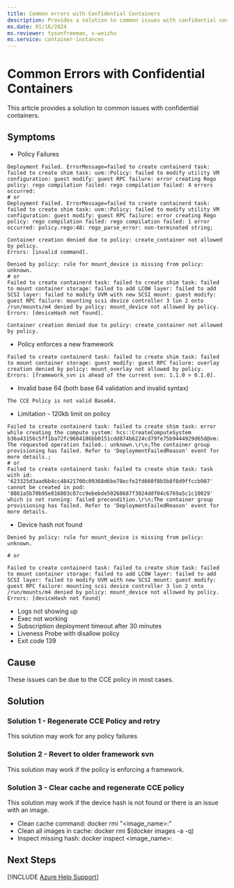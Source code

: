 ```yaml
---
title: Common errors with Confidential Containers
description: Provides a solution to common issues with confidential containers.
ms.date: 01/16/2024
ms.reviewer: tysonfreeman, v-weizhu
ms.service: container-instances
---
```

# Common Errors with Confidential Containers

This article provides a solution to common issues with confidential containers.

## Symptoms

- Policy Failures
```
Deployment Failed. ErrorMessage=failed to create containerd task: failed to create shim task: uvm::Policy: failed to modify utility VM configuration: guest modify: guest RPC failure: error creating Rego policy: rego compilation failed: rego compilation failed: 4 errors occurred:
# or
Deployment Failed. ErrorMessage=failed to create containerd task: failed to create shim task: uvm::Policy: failed to modify utility VM configuration: guest modify: guest RPC failure: error creating Rego policy: rego compilation failed: rego compilation failed: 1 error occurred: policy.rego:48: rego_parse_error: non-terminated string;
```
```
Container creation denied due to policy: create_container not allowed by policy. 
Errors: [invalid command].
```
```
Denied by policy: rule for mount_device is missing from policy: unknown.
# or
Failed to create containerd task: failed to create shim task: failed to mount container storage: failed to add LCOW layer: failed to add SCSI layer: failed to modify UVM with new SCSI mount: guest modify: guest RPC failure: mounting scsi device controller 3 lun 2 onto /run/mounts/m4 denied by policy: mount_device not allowed by policy. Errors: [deviceHash not found].
```
```
Container creation denied due to policy: create_container not allowed by policy. 
```
- Policy enforces a new framework
```
Failed to create containerd task: failed to create shim task: failed to mount container storage: guest modify: guest RPC failure: overlay creation denied by policy: mount_overlay not allowed by policy. Errors: [framework_svn is ahead of the current svn: 1.1.0 > 0.1.0].
```
- Invalid base 64 (both base 64 validation and invalid syntax)
```
The CCE Policy is not valid Base64.
```
- Limitation - 120kb limit on policy
```
Failed to create containerd task: failed to create shim task: error while creating the compute system: hcs::CreateComputeSystem b36a43156c5ff1ba72fc9604186bb0151cdd874b6224cd79fe75b9444929d65d@vm: The requested operation failed.: unknown.\r\n;The container group provisioning has failed. Refer to 'DeploymentFailedReason' event for more details.;
# or
Failed to create containerd task: failed to create shim task: task with id: '623325d3aad6b4cc48421700c09368d6be78ecfe2fd660f8b5b8f8d9ffccb907' cannot be created in pod: '8861a5b70b95e816803c07cc9ebebde50268687f3024ddf04c6769a5c1c10029' which is not running: failed precondition.\r\n;The container group provisioning has failed. Refer to 'DeploymentFailedReason' event for more details.
```
- Device hash not found
```
Denied by policy: rule for mount_device is missing from policy: unknown.

# or

Failed to create containerd task: failed to create shim task: failed to mount container storage: failed to add LCOW layer: failed to add SCSI layer: failed to modify UVM with new SCSI mount: guest modify: guest RPC failure: mounting scsi device controller 3 lun 2 onto /run/mounts/m4 denied by policy: mount_device not allowed by policy. Errors: [deviceHash not found]
```
- Logs not showing up
- Exec not working
- Subscription deployment timeout after 30 minutes
- Liveness Probe with disallow policy
- Exit code 139

## Cause

These issues can be due to the CCE policy in most cases.

## Solution

### Solution 1 - Regenerate CCE Policy and retry
This solution may work for any policy failures

### Solution 2 - Revert to older framework svn
This solution may work if the policy is enforcing a framework.

### Solution 3 - Clear cache and regenerate CCE policy
This solution may work if the device hash is not found or there is an issue with an image.

- Clean cache command: docker rmi "<image_name>:<tag>"
- Clean all images in cache: docker rmi $(docker images -a -q)
- Inspect missing hash: docker inspect <image_name>:<tag>

## Next Steps
[!INCLUDE [Azure Help Support](../../includes/azure-help-support.md)]
